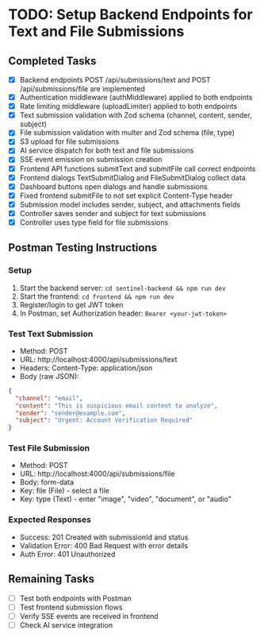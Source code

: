 # TODO: Setup Backend Endpoints for Text and File Submissions

## Completed Tasks
- [x] Backend endpoints POST /api/submissions/text and POST /api/submissions/file are implemented
- [x] Authentication middleware (authMiddleware) applied to both endpoints
- [x] Rate limiting middleware (uploadLimiter) applied to both endpoints
- [x] Text submission validation with Zod schema (channel, content, sender, subject)
- [x] File submission validation with multer and Zod schema (file, type)
- [x] S3 upload for file submissions
- [x] AI service dispatch for both text and file submissions
- [x] SSE event emission on submission creation
- [x] Frontend API functions submitText and submitFile call correct endpoints
- [x] Frontend dialogs TextSubmitDialog and FileSubmitDialog collect data
- [x] Dashboard buttons open dialogs and handle submissions
- [x] Fixed frontend submitFile to not set explicit Content-Type header
- [x] Submission model includes sender, subject, and attachments fields
- [x] Controller saves sender and subject for text submissions
- [x] Controller uses type field for file submissions

## Postman Testing Instructions

### Setup
1. Start the backend server: `cd sentinel-backend && npm run dev`
2. Start the frontend: `cd frontend && npm run dev`
3. Register/login to get JWT token
4. In Postman, set Authorization header: `Bearer <your-jwt-token>`

### Test Text Submission
- Method: POST
- URL: http://localhost:4000/api/submissions/text
- Headers: Content-Type: application/json
- Body (raw JSON):
```json
{
  "channel": "email",
  "content": "This is suspicious email content to analyze",
  "sender": "sender@example.com",
  "subject": "Urgent: Account Verification Required"
}
```

### Test File Submission
- Method: POST
- URL: http://localhost:4000/api/submissions/file
- Body: form-data
- Key: file (File) - select a file
- Key: type (Text) - enter "image", "video", "document", or "audio"

### Expected Responses
- Success: 201 Created with submissionId and status
- Validation Error: 400 Bad Request with error details
- Auth Error: 401 Unauthorized

## Remaining Tasks
- [ ] Test both endpoints with Postman
- [ ] Test frontend submission flows
- [ ] Verify SSE events are received in frontend
- [ ] Check AI service integration
